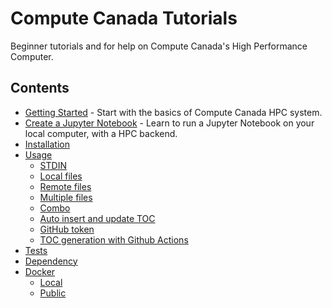 # Compute Canada Tutorials
Beginner tutorials and for help on Compute Canada's High Performance Computer.



## Contents


   * [Getting Started](01-getting-started/01-getting-started.md) - Start with the basics of Compute Canada HPC system.
   * [Create a Jupyter Notebook](02-create-notebooks/02-notebook-setup.md) - Learn to run a Jupyter Notebook on your local computer, with a HPC backend.
   * [Installation](#installation)
   * [Usage](#usage)
      * [STDIN](#stdin)
      * [Local files](#local-files)
      * [Remote files](#remote-files)
      * [Multiple files](#multiple-files)
      * [Combo](#combo)
      * [Auto insert and update TOC](#auto-insert-and-update-toc)
      * [GitHub token](#github-token)
      * [TOC generation with Github Actions](#toc-generation-with-github-actions)
   * [Tests](#tests)
   * [Dependency](#dependency)
   * [Docker](#docker)
     * [Local](#local)
     * [Public](#public)
